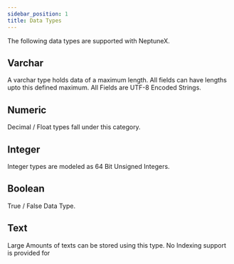 ```yaml
---
sidebar_position: 1
title: Data Types
---
```


The following data types are supported with NeptuneX. 


## Varchar

A varchar type holds data of a maximum length. All fields can have lengths upto this defined maximum. All Fields are UTF-8 Encoded Strings.


## Numeric 

Decimal / Float types fall under this category.

## Integer

Integer types are modeled as 64 Bit Unsigned Integers. 

## Boolean

True / False Data Type.

## Text

Large Amounts of texts can be stored using this type. No Indexing support is provided for